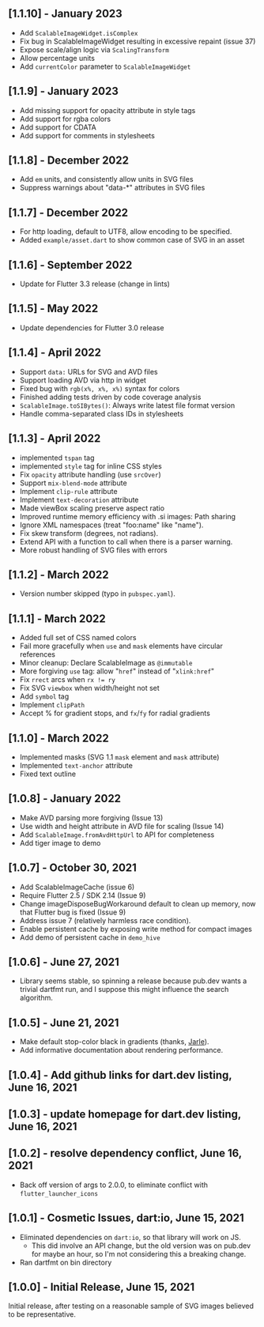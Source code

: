 ## [1.1.10] - January 2023

- Add `ScalableImageWidget.isComplex`
- Fix bug in ScalableImageWidget resulting in excessive repaint (issue 37)
- Expose scale/align logic via `ScalingTransform`
- Allow percentage units
- Add `currentColor` parameter to `ScalableImageWidget`

## [1.1.9] - January 2023

- Add missing support for opacity attribute in style tags
- Add support for rgba colors
- Add support for CDATA
- Add support for comments in stylesheets

## [1.1.8] - December 2022

- Add `em` units, and consistently allow units in SVG files
- Suppress warnings about "data-*" attributes in SVG files

## [1.1.7] - December 2022

- For http loading, default to UTF8, allow encoding to be specified.
- Added `example/asset.dart` to show common case of SVG in an asset

## [1.1.6] - September 2022

- Update for Flutter 3.3 release (change in lints)

## [1.1.5] - May 2022

- Update dependencies for Flutter 3.0 release

## [1.1.4] - April 2022

- Support `data:` URLs for SVG and AVD files
- Support loading AVD via http in widget
- Fixed bug with `rgb(x%, x%, x%)` syntax for colors
- Finished adding tests driven by code coverage analysis
- `ScalableImage.toSIBytes()`:  Always write latest file format version
- Handle comma-separated class IDs in stylesheets

## [1.1.3] - April 2022

- implemented `tspan` tag
- implemented `style` tag for inline CSS styles
- Fix `opacity` attribute handling (use `srcOver`)
- Support `mix-blend-mode` attribute
- Implement `clip-rule` attribute
- Implement `text-decoration` attribute
- Made viewBox scaling preserve aspect ratio
- Improved runtime memory efficiency with .si images:  Path sharing
- Ignore XML namespaces (treat "foo:name" like "name").
- Fix skew transform (degrees, not radians).
- Extend API with a function to call when there is a parser warning.
- More robust handling of SVG files with errors

## [1.1.2] - March 2022

- Version number skipped (typo in `pubspec.yaml`).

## [1.1.1] - March 2022

- Added full set of CSS named colors
- Fail more gracefully when `use` and `mask` elements have circular references
- Minor cleanup:  Declare ScalableImage as `@immutable`
- More forgiving `use` tag:  allow "`href`" instead of "`xlink:href`"
- Fix `rrect` arcs when `rx != ry`
- Fix SVG `viewbox` when width/height not set
- Add `symbol` tag
- Implement `clipPath`
- Accept % for gradient stops, and `fx`/`fy` for radial gradients


## [1.1.0] - March 2022

- Implemented masks (SVG 1.1 `mask` element and `mask` attribute)
- Implemented `text-anchor` attribute
- Fixed text outline


## [1.0.8] - January 2022

- Make AVD parsing more forgiving (Issue 13)
- Use width and height attribute in AVD file for scaling (Issue 14)
- Add `ScalableImage.fromAvdHttpUrl` to API for completeness
- Add tiger image to demo


## [1.0.7] - October 30, 2021

- Add ScalableImageCache (issue 6)
- Require Flutter 2.5 / SDK 2.14 (Issue 9)
- Change imageDisposeBugWorkaround default to clean up memory,
  now that Flutter bug is fixed (Issue 9)
- Address issue 7 (relatively harmless race condition).
- Enable persistent cache by exposing write method for compact images
- Add demo of persistent cache in `demo_hive`

## [1.0.6] - June 27, 2021

- Library seems stable, so spinning a release because pub.dev wants
  a trivial dartfmt run, and I suppose this might influence the search
  algorithm.

## [1.0.5] - June 21, 2021

- Make default stop-color black in gradients (thanks, 
  [Jarle](https://github.com/jarlestabell)).
- Add informative documentation about rendering performance.

## [1.0.4] - Add github links for dart.dev listing, June 16, 2021

## [1.0.3] - update homepage for dart.dev listing, June 16, 2021

## [1.0.2] - resolve dependency conflict, June 16, 2021

- Back off version of args to 2.0.0, to eliminate conflict with 
  `flutter_launcher_icons`

## [1.0.1] - Cosmetic Issues, dart:io, June 15, 2021

- Eliminated dependencies on `dart:io`, so that library will work on JS.
  - This did involve an API change, but the old version was on pub.dev
    for maybe an hour, so I'm not considering this a breaking change.
- Ran dartfmt on bin directory

## [1.0.0] - Initial Release, June 15, 2021

Initial release, after testing on a reasonable sample of SVG images
believed to be representative.

